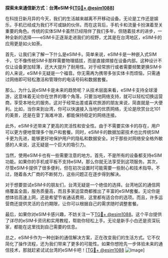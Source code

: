 **探索未来通信新方式：台湾eSIM卡[[TG💪+ @esim1088](https://t.me/s/esim1088)]**

在科技日新月异的今天，我们的生活越来越离不开移动设备。无论是工作还是娱乐，手机已经成为我们不可或缺的伙伴。而在这背后，手机卡和流量卡扮演着至关重要的角色。传统的实体SIM卡虽然已经陪伴了我们多年，但随着技术的进步，一种全新的选择——eSIM卡正逐渐走进我们的视野，尤其是在台湾地区，eSIM卡的应用更是如火如荼。

首先，让我们来了解一下什么是eSIM卡。简单来说，eSIM卡是一种嵌入式SIM卡，它不像传统SIM卡那样需要物理插拔，而是直接焊接在设备内部。这种设计不仅让设备更加轻薄，还大大提升了耐用性。对于经常旅行或者需要频繁更换SIM卡的人来说，eSIM卡无疑是一个福音。你无需再为携带多张实体卡而烦恼，只需通过网络即可轻松激活和管理你的电话号码和数据套餐。

那么，为什么说eSIM卡是未来的趋势呢？从技术层面来看，eSIM卡支持全球漫游，这意味着无论你在世界的哪个角落，只要当地网络支持，就可以轻松切换运营商，享受本地化的服务。这对于经常出差或喜欢旅游的朋友来说，简直就是一大便利。比如，当你来到台湾，你可以快速接入当地的优质网络，无论是欣赏台北101的美景，还是在垦丁海滩冲浪，都能保持稳定的网络连接。

此外，eSIM卡还带来了更高的灵活性和安全性。由于不需要实体卡的存在，用户可以更方便地管理多个账户和套餐。同时，eSIM卡的数据加密技术也比传统SIM卡更为先进，能够更好地保护用户的隐私和数据安全。对于那些对网络安全格外敏感的人来说，这无疑是一个巨大的吸引力。

当然，使用eSIM卡也有一些需要注意的地方。首先，不是所有的设备都支持eSIM功能。如果你的手机或平板不支持eSIM，那么你就无法享受到这项服务。其次，尽管eSIM卡提供了很多便利，但在初次设置时可能需要一些耐心和技术指导。不过，随着各大厂商的不断努力，这些问题正在逐步得到解决。

对于想要尝试eSIM卡的朋友们，台湾无疑是一个绝佳的选择。台湾地区的通信网络覆盖全面，服务质量高，而且多家运营商都推出了丰富的eSIM套餐。无论你是想体验高速上网，还是希望节省通话费用，这里都有适合你的选项。而且，许多运营商还提供灵活的合约期限，让你可以根据自己的需求随时调整套餐。

最后，如果你对eSIM卡感兴趣，不妨关注一下[TG💪+ @esim1088](https://t.me/s/esim1088)。这个平台提供了详尽的eSIM卡资讯和实用教程，帮助你轻松上手。无论是新手小白还是资深玩家，都能在这里找到自己需要的信息。

总之，eSIM卡作为一种创新的通信解决方案，正在改变我们的生活方式。它不仅简化了操作流程，还为我们带来了更多的可能性。如果你想抢先一步体验未来的通信技术，那就赶紧试试台湾的eSIM卡吧！[[TG💪+ @esim1088](https://t.me/s/esim1088) ![Image](https://i.postimg.cc/4NQfJmqS/Snipaste-2025-05-13-00-14-12.png)]
